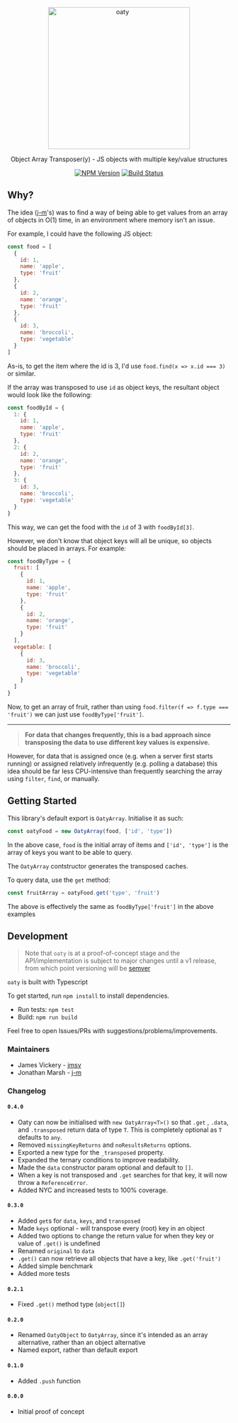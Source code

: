 <p align="center">
  <img width=320 src="https://repository-images.githubusercontent.com/184661355/24a79180-7409-11e9-8155-1e30fa6df50a" alt="oaty" />
</p>
<p align="center">
  Object Array Transposer(y) - JS objects with multiple key/value structures
</p>
<p align="center">
  <a href="https://npmjs.org/package/oaty"><img src="https://img.shields.io/npm/v/oaty.svg" alt="NPM Version"></a>
  <a href="https://travis-ci.org/jmsv/oaty"><img src="https://travis-ci.org/jmsv/oaty.svg?branch=master" alt="Build Status"></a>
</p>

## Why?

The idea ([j-m](https://github.com/j-m)'s) was to find a way of being able to get values from an array of objects in O(1) time, in an environment where memory isn't an issue.

For example, I could have the following JS object:

```javascript
const food = [
  {
    id: 1,
    name: 'apple',
    type: 'fruit'
  },
  {
    id: 2,
    name: 'orange',
    type: 'fruit'
  },
  {
    id: 3,
    name: 'broccoli',
    type: 'vegetable'
  }
]
```

As-is, to get the item where the id is 3, I'd use `food.find(x => x.id === 3)` or similar.

If the array was transposed to use `id` as object keys, the resultant object would look like the following:

```javascript
const foodById = {
  1: {
    id: 1,
    name: 'apple',
    type: 'fruit'
  },
  2: {
    id: 2,
    name: 'orange',
    type: 'fruit'
  },
  3: {
    id: 3,
    name: 'broccoli',
    type: 'vegetable'
  }
}
```

This way, we can get the food with the `id` of 3 with `foodById[3]`.

However, we don't know that object keys will all be unique, so objects should be placed in arrays. For example:

```javascript
const foodByType = {
  fruit: [
    {
      id: 1,
      name: 'apple',
      type: 'fruit'
    },
    {
      id: 2,
      name: 'orange',
      type: 'fruit'
    }
  ],
  vegetable: [
    {
      id: 3,
      name: 'broccoli',
      type: 'vegetable'
    }
  ]
}
```

Now, to get an array of fruit, rather than using `food.filter(f => f.type === 'fruit')` we can just use `foodByType['fruit']`.

---

> __For data that changes frequently, this is a bad approach since transposing the data to use different key values is expensive.__

However, for data that is assigned once (e.g. when a server first starts running) or assigned relatively infrequently (e.g. polling a database) this idea should be far less CPU-intensive than frequently searching the array using `filter`, `find`, or manually.

## Getting Started

This library's default export is `OatyArray`. Initialise it as such:

```javascript
const oatyFood = new OatyArray(food, ['id', 'type'])
```

In the above case, `food` is the initial array of items and `['id', 'type']` is the array of keys you want to be able to query.

The `OatyArray` contstructor generates the transposed caches.

To query data, use the `get` method:

```javascript
const fruitArray = oatyFood.get('type', 'fruit')
```

The above is effectively the same as `foodByType['fruit']` in the above examples

## Development

> Note that `oaty` is at a proof-of-concept stage and the API/implementation is subject to major changes until a v1 release, from which point versioning will be [semver](https://semver.org)

`oaty` is built with Typescript

To get started, run `npm install` to install dependencies.

- Run tests: `npm test`
- Build: `npm run build`

Feel free to open Issues/PRs with suggestions/problems/improvements.

### Maintainers

- James Vickery - [jmsv](https://github.com/jmsv)
- Jonathan Marsh - [j-m](https://github.com/j-m)

### Changelog

#### `0.4.0`

- Oaty can now be initialised with `new OatyArray<T>()` so that `.get` , `.data`, and `.transposed` return data of type `T`. This is completely optional as `T` defaults to `any`.
- Removed `missingKeyReturns` and `noResultsReturns` options.
- Exported a new type for the `_transposed` property.
- Expanded the ternary conditions to improve readability.
- Made the `data` constructor param optional and default to `[]`.
- When a key is not transposed and `.get` searches for that key, it will now throw a `ReferenceError`.
- Added NYC and increased tests to 100% coverage.

#### `0.3.0`

- Added `get`s for `data`, `keys`, and `transposed`
- Made `keys` optional - will transpose every (root) key in an object
- Added two options to change the return value for when they key or value of `.get()` is undefined
- Renamed `original` to `data`
- `.get()` can now retrieve all objects that have a key, like `.get('fruit')` 
- Added simple benchmark
- Added more tests

#### `0.2.1`

- Fixed `.get()` method type (`object[]`)

#### `0.2.0`

- Renamed `OatyObject` to `OatyArray`, since it's intended as an array alternative, rather than an object alternative
- Named export, rather than default export

#### `0.1.0`

- Added `.push` function

#### `0.0.0`

- Initial proof of concept
